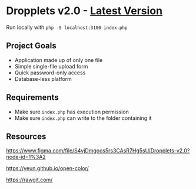 Dropplets v2.0 - [Latest Version](https://github.com/johnroper100/dropplets/raw/2.0/index.php)
=================================

Run locally with `php -S localhost:3100 index.php`

## Project Goals

- Application made up of only one file
- Simple single-file upload form
- Quick password-only access
- Database-less platform

## Requirements

- Make sure `index.php` has execution permission
- Make sure `index.php` can write to the folder containing it

## Resources

https://www.figma.com/file/S4yjDmgoos5rs3CAsR7Hg5sU/Dropplets-v2.0?node-id=1%3A2

https://yeun.github.io/open-color/

https://rawgit.com/